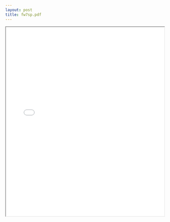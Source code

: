 ```yaml
---
layout: post
title: fw7sp.pdf
---
```


<div class="pdf-container">
<iframe src="/irs.ea/assets/pdfs/fw7sp.pdf" height="600" width="100%" allowFullScreen="true"></iframe>
</div>

